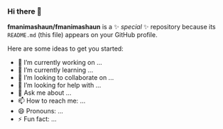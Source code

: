### Hi there 👋

**fmanimashaun/fmanimashaun** is a ✨ _special_ ✨ repository because its `README.md` (this file) appears on your GitHub profile.

Here are some ideas to get you started:

- 🔭 I’m currently working on ...
- 🌱 I’m currently learning ...
- 👯 I’m looking to collaborate on ...
- 🤔 I’m looking for help with ...
- 💬 Ask me about ...
- 📫 How to reach me: ...
- 😄 Pronouns: ...
- ⚡ Fun fact: ...

<!--
<p align="center">
  <img src="https://github.com/thompsonemerson/thompsonemerson/raw/master/cover-thompson.png" height="200"/>
</p>
  
<hr>

<h3 align="center">Hey there,</h3>

<p align="center">
  <img src="https://raw.githubusercontent.com/ABSphreak/ABSphreak/master/gifs/Hi.gif" width="30px">
</p>

<h1 align="center">Engr. Animashaun Fisayo Michael</h1>

<h3 align="center">Frontend Developer</h3>

<p align="center">
  <a href="https://www.linkedin.com/in/tresor-sawasawa/" target="blank">
    <img align="center" src="https://cdn.jsdelivr.net/npm/simple-icons@3.0.1/icons/linkedin.svg" alt="aksia" height="30" width="40" />
  </a>

  <a href="https://www.facebook.com/tresor.sawasawa" target="blank">
    <img align="center" src="https://cdn.jsdelivr.net/npm/simple-icons@3.0.1/icons/facebook.svg" alt="akash chowrasia" height="30" width="40" />
  </a>

  <a href="https://twitter.com/TresorSawasawa" target="blank">
    <img align="center" src="https://cdn.jsdelivr.net/npm/simple-icons@3.0.1/icons/twitter.svg" alt="akash_chowrasia" height="30" width="40" />
  </a>

  <a href = "mailto: tresorsawasawa@gmail.com">
    <img align="center" src="https://simpleicons.org/icons/gmail.svg" height="30" width="40" />
  </a>
</p>
 
<h3 align="center">
  Passionate to work on all kinds of tech. Looking to collaborate with 👯 other <b> Web Developers</b> to
    <b>Excel!</b> <img src="https://github.com/TheDudeThatCode/TheDudeThatCode/blob/master/Assets/Medal.gif" width="20px">&nbsp.
  </em> 
  <br>
 
 </h3>  

 ## A little more about myself

- I’m currently available for hire or open to new job opportunities

- 👯 I’m looking to collaborate on **Software Development Projects**

- 🦾 I'm a problem solver, team worker, and fast learner with good communication skills

- 💬 Ask me about **Software Development**

- ⚡ I like 👨‍💻 : Programming | ♟️ : chess | ☕: Coffee | 📖: books <hr>

<br>

<p align="center">&nbsp;
 
| Activities  |   Languages  |
| ----------- | ------------ |
 | <img align="center" src="https://github-readme-stats.vercel.app/api?username=tresorsawasawa&show_icons=true&theme=tokyonight" alt="akash-chowrasia" width="410" /> | <img align="center" src="https://github-readme-stats.vercel.app/api/top-langs?username=tresorsawasawa&show_icons=true&theme=tokyonight&layout=compact" alt="akash-chowrasia" />|
</p>

<hr>

**Visitor count:**
<img src="https://profile-counter.glitch.me/tresorsawasawa/count.svg" />

<hr>

💻 **Languages and Tools:** 🛠️<br>

![Git](https://img.shields.io/badge/-Git-000000?style=flat&logo=git&logoColor=F05032&labelColor=ffffff)
![GitHub](https://img.shields.io/badge/-GitHub-000000?style=flat&logo=github&logoColor=000000&labelColor=ffffff)
![Visual Studio Code](https://img.shields.io/badge/-VSCode-000000?style=flat&logo=visual-studio-code&labelColor=007ACC)
![HTML5](https://img.shields.io/badge/-HTML5-000000?style=flat&logo=html5&logoColor=ffffff&labelColor=E34F26)
![CSS3](https://img.shields.io/badge/-CSS3-000000?style=flat&logo=css3&logoColor=ffffff&labelColor=1572B6) 
![Sass](https://img.shields.io/badge/-Sass-000000?style=flat&logo=sass&logoColor=ffffff&labelColor=%23CC6699)
![Figma](https://img.shields.io/badge/-Figma-000000?style=flat&logo=figma)
![Font Awesome](https://img.shields.io/badge/-font%20awesome-000000?style=flat&logo=font-awesome&logoColor=339AF0&labelColor=ffffff)
![Bootstrap](https://img.shields.io/badge/-Bootstrap-000000?style=flat&logo=bootstrap&logoColor=ffffff&labelColor=563D7C)
![JavaScript](https://img.shields.io/badge/-JavaScript-000000?style=flat&logo=javascript)
![JSON](https://img.shields.io/badge/-JSON-000000?style=flat&logo=JSON&logoColor=000000&labelColor=ffffff)
![Webpack](https://img.shields.io/badge/-Webpack-000000?style=flat&logo=webpack)
![React](https://img.shields.io/badge/-React-000000?style=flat&logo=react)
![Redux](https://img.shields.io/badge/-Redux-000000?style=flat&logo=redux&logoColor=764ABC&labelColor=ffffff)
![Ruby](https://img.shields.io/badge/Ruby-000000?style=flat&logo=ruby&logoColor=white)
![Rails](https://img.shields.io/badge/Ruby_on_Rails-000000?style=flat&logo=ruby-on-rails&logoColor=white)
![Nodejs](https://img.shields.io/badge/-Nodejs-000000?style=flat&logo=Node.js)
![NPM](https://img.shields.io/badge/-npm-000000?style=flat&logo=npm&labelColor=ffffff)
![MongoDB](https://img.shields.io/badge/-MongoDB-000000?style=flat&logo=mongodb&labelColor=ffffff)

<hr>
<br>

🤓 **Interested:** <br>

![Ruby on Rails](https://img.shields.io/badge/Ruby_on_Rails-000000?style=flat&logo=ruby-on-rails&logoColor=white) ![Ruby](https://img.shields.io/badge/Ruby-000000?style=flat&logo=ruby&logoColor=white) ![React](https://img.shields.io/badge/-React-000000?style=flat&logo=react)

-->


